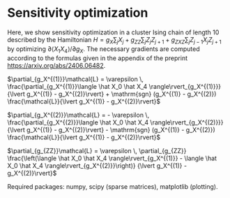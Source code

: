 # Sensitivity optimization

Here, we show sensitivity optimization in a cluster Ising chain of length 10 described by the Hamiltonian
$` H = g_X \sum_j X_j + g_{ZZ} \sum_j Z_j Z_{j+1} + g_{ZXZ} \sum_j Z_{j-1} X_j Z_{j+1} `$
by optimizing $\partial\langle X_1 X_4 \rangle/ \partial g_X$. The necessary gradients are computed
according to the formulas given in the appendix of the preprint https://arxiv.org/abs/2406.06482.

$\partial_{g_X^{(1)}}\mathcal{L}
= \varepsilon \, \frac{\partial_{g_X^{(1)}}\langle \hat X_0 \hat X_4 \rangle\rvert_{g_X^{(1)}}}
{\lvert g_X^{(1)} - g_X^{(2)}\rvert} + \mathrm{sgn} (g_X^{(1)} - g_X^{(2)}) \frac{\mathcal{L}}{\lvert g_X^{(1)} - g_X^{(2)}\rvert}$

$\partial_{g_X^{(2)}}\mathcal{L}
= - \varepsilon \, \frac{\partial_{g_X^{(2)}}\langle \hat X_0 \hat X_4 \rangle\rvert_{g_X^{(2)}}}
{\lvert g_X^{(1)} - g_X^{(2)}\rvert} - \mathrm{sgn} (g_X^{(1)} - g_X^{(2)}) \frac{\mathcal{L}}{\lvert g_X^{(1)} - g_X^{(2)}\rvert}$

$\partial_{g_{ZZ}}\mathcal{L}
= \varepsilon \, \partial_{g_{ZZ}}
\frac{\left(\langle \hat X_0 \hat X_4 \rangle\rvert_{g_X^{(1)}} - \langle \hat X_0 \hat X_4 \rangle\rvert_{g_X^{(2)}}\right)}
{\lvert g_X^{(1)} - g_X^{(2)}\rvert}$

Required packages: numpy, scipy (sparse matrices), matplotlib (plotting).
